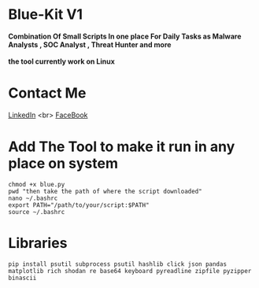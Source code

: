 # Blue-Kit V1
**Combination Of Small Scripts In one place For Daily Tasks as Malware Analysts , SOC Analyst , Threat Hunter and more**
<br>
<br>
**the tool currently work on Linux**

# Contact Me 
[LinkedIn](https://www.example.com](https://www.linkedin.com/in/zyadelzyat/)https://www.linkedin.com/in/zyadelzyat/)
<br>
[FaceBook](https://www.facebook.com/zyadw3)

# Add The Tool to make it run in any place on system
`chmod +x blue.py`
<br>
`pwd "then take the path of where the script downloaded"`
<br>
`nano ~/.bashrc`
<br>
`export PATH="/path/to/your/script:$PATH"`
<br>
`source ~/.bashrc`
# Libraries
`pip install psutil subprocess psutil hashlib click json pandas matplotlib rich shodan re base64 keyboard pyreadline zipfile pyzipper binascii`
